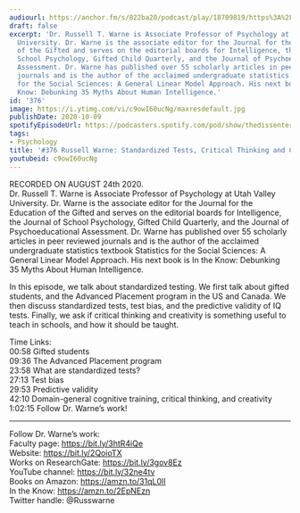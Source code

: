 ```yaml
---
audiourl: https://anchor.fm/s/822ba20/podcast/play/18709819/https%3A%2F%2Fd3ctxlq1ktw2nl.cloudfront.net%2Fstaging%2F2020-7-28%2F63b3df5e-a144-2c34-34f6-389ad0715486.m4a
draft: false
excerpt: 'Dr. Russell T. Warne is Associate Professor of Psychology at Utah Valley
  University. Dr. Warne is the associate editor for the Journal for the Education
  of the Gifted and serves on the editorial boards for Intelligence, the Journal of
  School Psychology, Gifted Child Quarterly, and the Journal of Psychoeducational
  Assessment. Dr. Warne has published over 55 scholarly articles in peer reviewed
  journals and is the author of the acclaimed undergraduate statistics textbook Statistics
  for the Social Sciences: A General Linear Model Approach. His next book is In the
  Know: Debunking 35 Myths About Human Intelligence.'
id: '376'
image: https://i.ytimg.com/vi/c9owI60ucNg/maxresdefault.jpg
publishDate: 2020-10-09
spotifyEpisodeUrl: https://podcasters.spotify.com/pod/show/thedissenter/episodes/376-Russell-Warne-Standardized-Tests--Critical-Thinking-and-Creativity-eipfrr
tags:
- Psychology
title: '#376 Russell Warne: Standardized Tests, Critical Thinking and Creativity'
youtubeid: c9owI60ucNg
---
```

<div class="timelinks">

RECORDED ON AUGUST 24th 2020.  
Dr. Russell T. Warne is Associate Professor of Psychology at Utah Valley University. Dr. Warne is the associate editor for the Journal for the Education of the Gifted and serves on the editorial boards for Intelligence, the Journal of School Psychology, Gifted Child Quarterly, and the Journal of Psychoeducational Assessment. Dr. Warne has published over 55 scholarly articles in peer reviewed journals and is the author of the acclaimed undergraduate statistics textbook Statistics for the Social Sciences: A General Linear Model Approach. His next book is In the Know: Debunking 35 Myths About Human Intelligence.

In this episode, we talk about standardized testing. We first talk about gifted students, and the Advanced Placement program in the US and Canada. We then discuss standardized tests, test bias, and the predictive validity of IQ tests. Finally, we ask if critical thinking and creativity is something useful to teach in schools, and how it should be taught.

Time Links:  
<time>00:58</time> Gifted students  
<time>09:36</time> The Advanced Placement program  
<time>23:58</time> What are standardized tests?  
<time>27:13</time> Test bias  
<time>29:53</time> Predictive validity  
<time>42:10</time> Domain-general cognitive training, critical thinking, and creativity   
<time>1:02:15</time> Follow Dr. Warne’s work!

---

Follow Dr. Warne’s work:  
Faculty page: https://bit.ly/3htR4iQe  
Website: https://bit.ly/2QoioTX  
Works on ResearchGate: https://bit.ly/3gov8Ez  
YouTube channel: https://bit.ly/32ne4tv  
Books on Amazon: https://amzn.to/31qL0lI  
In the Know: https://amzn.to/2EpNEzn  
Twitter handle: @Russwarne
</div>

